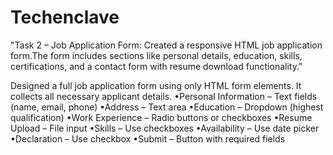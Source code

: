 # Techenclave
"Task 2 – Job Application Form: Created a responsive HTML job application form.The form includes sections like personal details, education, skills, certifications, and a contact form with resume download functionality."

Designed a full job application form using only HTML form elements. It collects all necessary applicant details.
•Personal Information – Text fields (name, email, phone)
•Address – Text area
•Education – Dropdown (highest qualification)
•Work Experience – Radio buttons or checkboxes
•Resume Upload – File input
•Skills – Use checkboxes
•Availability – Use date picker
•Declaration – Use checkbox
•Submit – Button with required fields
